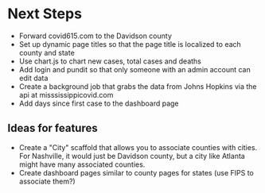 # Next Steps

* Forward covid615.com to the Davidson county
* Set up dynamic page titles so that the page title is localized to each county and state
* Use chart.js to chart new cases, total cases and deaths
* Add login and pundit so that only someone with an admin account can edit data
* Create a background job that grabs the data from Johns Hopkins via the api at misssissippicovid.com
* Add days since first case to the dashboard page


## Ideas for features
* Create a "City" scaffold that allows you to associate counties with cities. For Nashville, it would just be Davidson county, but a city like Atlanta might have many associated counties.
* Create dashboard pages similar to county pages for states (use FIPS to associate them?)

